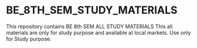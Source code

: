# BE_8TH_SEM_STUDY_MATERIALS
This repository contains BE 8th SEM ALL STUDY MATERIALS
This all materials are only for study purpose and available at local markets. Use only for Study purpose.
